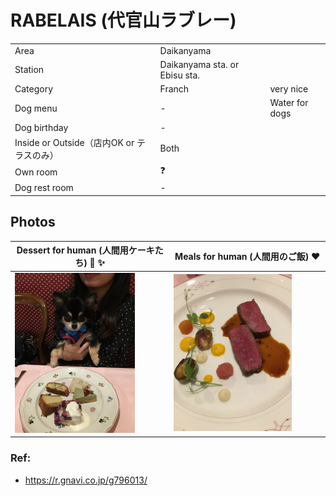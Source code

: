 # RABELAIS (代官山ラブレー)

|  |  |   | 
| --- | --- | --- | 
| Area | Daikanyama | |
| Station | Daikanyama sta. or Ebisu sta.|  |  
| Category | Franch  | very nice   | 
| Dog menu | - | Water for dogs |
| Dog birthday | - |
| Inside or Outside（店内OK or テラスのみ）| Both | |
| Own room |  :question: |  |
| Dog rest room |  - |  |  


## Photos

| Dessert for human (人間用ケーキたち) :cake: :sparkles: | Meals for human (人間用のご飯) :heart: |
| --- | --- | 
| <img src="./images/dessert_rabelais.JPG" width="80%" > </img> | <img src="./images/dish_rabelais.JPG" width="80%" > </img> | 

### Ref:

- https://r.gnavi.co.jp/g796013/
